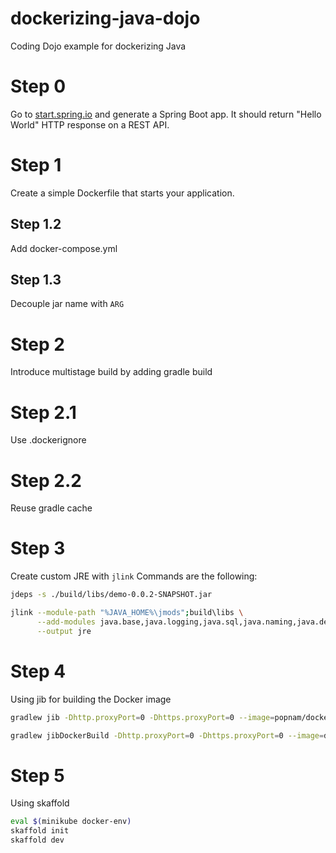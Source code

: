 # dockerizing-java-dojo
Coding Dojo example for dockerizing Java

# Step 0
Go to [start.spring.io](https://start.spring.io/) and generate a Spring Boot app.
It should return "Hello World" HTTP response on a REST API. 

# Step 1
Create a simple Dockerfile that starts your application.

## Step 1.2
Add docker-compose.yml

## Step 1.3
Decouple jar name with `ARG`

# Step 2
Introduce multistage build by adding gradle build

# Step 2.1
Use .dockerignore

# Step 2.2
Reuse gradle cache

# Step 3
Create custom JRE with `jlink`
Commands are the following:
```bash
jdeps -s ./build/libs/demo-0.0.2-SNAPSHOT.jar
```

```bash
jlink --module-path "%JAVA_HOME%\jmods";build\libs \
      --add-modules java.base,java.logging,java.sql,java.naming,java.desktop,java.security.jgss,java.management,java.instrument \
      --output jre
```

# Step 4
Using jib for building the Docker image
```bash
gradlew jib -Dhttp.proxyPort=0 -Dhttps.proxyPort=0 --image=popnam/dockerizing-java-dojo
```

```bash
gradlew jibDockerBuild -Dhttp.proxyPort=0 -Dhttps.proxyPort=0 --image=dockerizing-java-dojo
```

# Step 5
Using skaffold

```bash
eval $(minikube docker-env)
skaffold init
skaffold dev
```